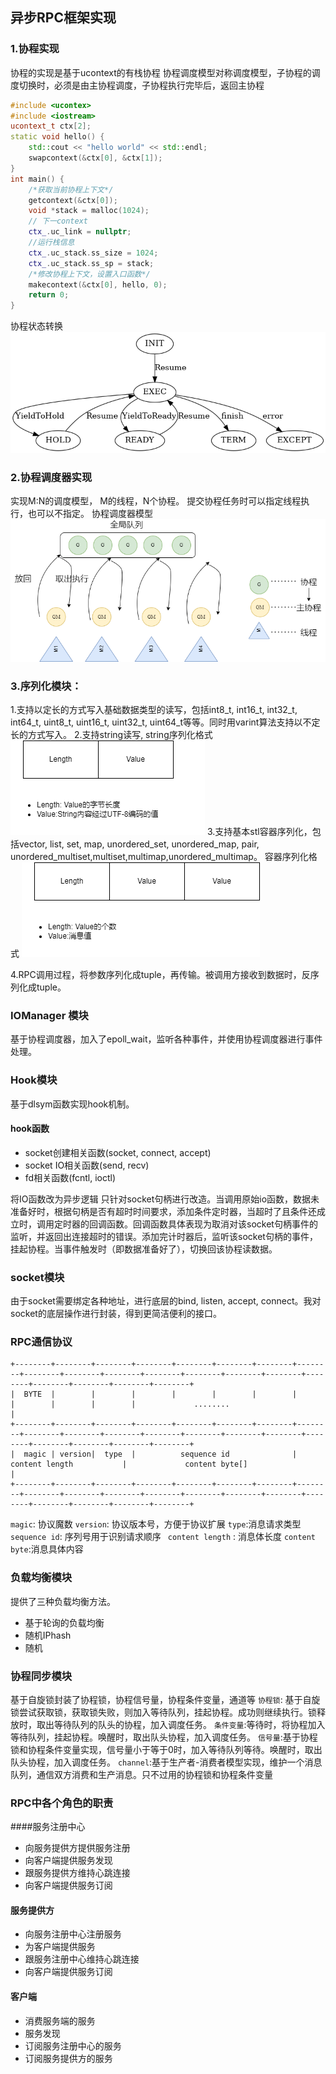 ## 异步RPC框架实现

### 1.协程实现
协程的实现是基于ucontext的有栈协程
协程调度模型对称调度模型，子协程的调度切换时，必须是由主协程调度，子协程执行完毕后，返回主协程

```c++
#include <ucontex>
#include <iostream>
ucontext_t ctx[2];
static void hello() {
    std::cout << "hello world" << std::endl;
    swapcontext(&ctx[0], &ctx[1]);
}
int main() {
    /*获取当前协程上下文*/
    getcontext(&ctx[0]);
    void *stack = malloc(1024);
    // 下一context
    ctx_.uc_link = nullptr;
    //运行栈信息
    ctx_.uc_stack.ss_size = 1024;
    ctx_.uc_stack.ss_sp = stack;
    /*修改协程上下文，设置入口函数*/
    makecontext(&ctx[0], hello, 0);
    return 0;
}


```

协程状态转换
![avatar](https://raw.githubusercontent.com/suololololo/AsyncRPC/master/img/fiber_std.png)


### 2.协程调度器实现

实现M:N的调度模型， M的线程，N个协程。
提交协程任务时可以指定线程执行，也可以不指定。
协程调度器模型
![avatar](https://raw.githubusercontent.com/suololololo/AsyncRPC/master/img/fiber_scheduler.png)
### 3.序列化模块：
1.支持以定长的方式写入基础数据类型的读写，包括int8_t, int16_t, int32_t, int64_t, uint8_t, uint16_t, uint32_t, uint64_t等等。同时用varint算法支持以不定长的方式写入。
2.支持string读写, string序列化格式
![avatar](https://raw.githubusercontent.com/suololololo/AsyncRPC/master/img/string.png)
3.支持基本stl容器序列化，包括vector, list, set, map, unordered_set, unordered_map, pair, unordered_multiset,multiset,multimap,unordered_multimap。
容器序列化格式
![avatar](https://raw.githubusercontent.com/suololololo/AsyncRPC/master/img/stl.png)

4.RPC调用过程，将参数序列化成tuple，再传输。被调用方接收到数据时，反序列化成tuple。

### IOManager 模块
基于协程调度器，加入了epoll_wait，监听各种事件，并使用协程调度器进行事件处理。
### Hook模块
基于dlsym函数实现hook机制。
#### hook函数
* socket创建相关函数(socket, connect, accept)
* socket IO相关函数(send, recv)
* fd相关函数(fcntl, ioctl)

将IO函数改为异步逻辑
只针对socket句柄进行改造。当调用原始io函数，数据未准备好时，根据句柄是否有超时时间要求，添加条件定时器，当超时了且条件还成立时，调用定时器的回调函数。回调函数具体表现为取消对该socket句柄事件的监听，并返回出连接超时的错误。添加完计时器后，监听该socket句柄的事件，挂起协程。当事件触发时（即数据准备好了），切换回该协程读数据。

### socket模块
由于socket需要绑定各种地址，进行底层的bind, listen, accept, connect。我对socket的底层操作进行封装，得到更简洁便利的接口。

### RPC通信协议
```
+--------+--------+--------+--------+--------+--------+--------+--------+--------+--------+--------+--------+--------+--------+--------+--------+--------+--------+--------+--------+
|  BYTE  |        |        |        |        |        |        |        |        |        |        |             ........                                                           |
+--------+--------+--------+--------+--------+--------+--------+--------+--------+--------+--------+--------+--------+--------+--------+--------+--------+--------+--------+--------+
|  magic | version|  type  |          sequence id              |          content length           |             content byte[]                                                     |
+--------+--------+--------+--------+--------+--------+--------+--------+--------+--------+--------+--------+--------+--------+--------+--------+--------+--------+--------+--------+
```
```magic```: 协议魔数
```version```: 协议版本号，方便于协议扩展
```type```:消息请求类型
```sequence id```: 序列号用于识别请求顺序
``` content length``` : 消息体长度
```content byte```:消息具体内容 

### 负载均衡模块
提供了三种负载均衡方法。
* 基于轮询的负载均衡
* 随机IPhash
* 随机

### 协程同步模块
基于自旋锁封装了协程锁，协程信号量，协程条件变量，通道等
```协程锁```: 基于自旋锁尝试获取锁，获取锁失败，则加入等待队列，挂起协程。成功则继续执行。锁释放时，取出等待队列的队头的协程，加入调度任务。
```条件变量```:等待时，将协程加入等待队列，挂起协程。唤醒时，取出队头协程，加入调度任务。
```信号量```:基于协程锁和协程条件变量实现，信号量小于等于0时，加入等待队列等待。唤醒时，取出队头协程，加入调度任务。
```channel```:基于生产者-消费者模型实现，维护一个消息队列，通信双方消费和生产消息。只不过用的协程锁和协程条件变量
### RPC中各个角色的职责
####服务注册中心
* 向服务提供方提供服务注册
* 向客户端提供服务发现
* 跟服务提供方维持心跳连接
* 向客户端提供服务订阅
#### 服务提供方
* 向服务注册中心注册服务
* 为客户端提供服务
* 跟服务注册中心维持心跳连接
* 向客户端提供服务订阅

#### 客户端
* 消费服务端的服务
* 服务发现
* 订阅服务注册中心的服务
* 订阅服务提供方的服务